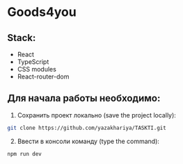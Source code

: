 # Goods4you

## Stack:

- React
- TypeScript
- CSS modules
- React-router-dom

## Для начала работы необходимо:

1. Сохранить проект локально (save the project locally):

```bash
git clone https://github.com/yazakhariya/TASKTI.git
```

2. Ввести в консоли команду (type the command):

```bash
npm run dev
```

